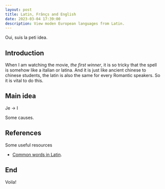 ```yaml
---
layout: post
title: Latin, Frânçs and English 
date: 2023-03-04 17:39:00
description: View moden European languages from Latin.
---
```


Oui, suis la peti idea.

## Introduction
When I am watching the movie, *the first winner*, it is so tricky that the spell is somehow like a italian or latina. And it is just like ancient chinese to chinese students, the latin is also the same for every Romantic speakers. So it is vital to do this.

## Main idea

Je → I

Some causes.


## References

Some useful resources 

- [Common words in Latin](https://blogs.transparent.com/latin/100-most-common-words-in-latin/).


## End

Voila! 
